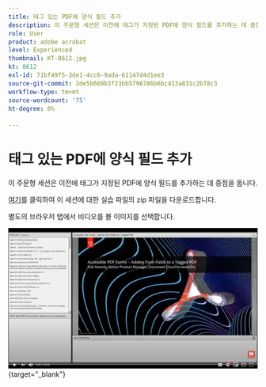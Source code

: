 ```yaml
---
title: 태그 있는 PDF에 양식 필드 추가
description: 이 주문형 세션은 이전에 태그가 지정된 PDF에 양식 필드를 추가하는 데 중점을 둡니다.
role: User
product: adobe acrobat
level: Experienced
thumbnail: KT-8612.jpg
kt: 8612
exl-id: 71bf49f5-3de1-4cc6-9ada-61147d4d1ee3
source-git-commit: 2de5b609b3f23bb5796786b6bc413a831c2b78c3
workflow-type: tm+mt
source-wordcount: '75'
ht-degree: 0%

---
```


# 태그 있는 PDF에 양식 필드 추가

이 주문형 세션은 이전에 태그가 지정된 PDF에 양식 필드를 추가하는 데 중점을 둡니다.

[여기](../assets/accessibilitysession5.zip)를 클릭하여 이 세션에 대한 실습 파일의 zip 파일을 다운로드합니다.

별도의 브라우저 탭에서 비디오를 볼 이미지를 선택합니다.

[![세션 5 비디오](../assets/Accessibilitysession5_YT.png)](https://youtu.be/vaM9R-mt5Jo){target=&quot;_blank&quot;}
